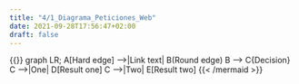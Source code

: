 ```yaml
---
title: "4/1_Diagrama_Peticiones_Web"
date: 2021-09-28T17:56:47+02:00
draft: false
---
```


{{<mermaid align="left">}}
graph LR;
    A[Hard edge] -->|Link text| B(Round edge)
    B --> C{Decision}
    C -->|One| D[Result one]
    C -->|Two| E[Result two]
{{< /mermaid >}}

